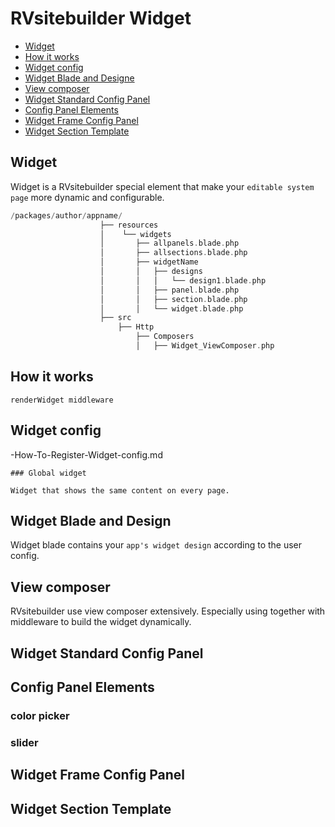 # RVsitebuilder Widget
  - [Widget](#Widget)
  - [How it works](#How-it-works) 
  - [Widget config](#Widget-config)
  - [Widget Blade and Designe](#Widget-Blade-and-Designe) 
  - [View composer](#View-composer)
  - [Widget Standard Config Panel](#Widget-Standard-Config-Panel) 
  - [Config Panel Elements](#Config-Panel-Elements)
  - [Widget Frame Config Panel](#Widget-Frame-Config-Panel)
  - [Widget Section Template](#Widget-Section-Template) 

<a name="Widget"></a>
## Widget
Widget is a RVsitebuilder special element that make your `editable system page` more dynamic and configurable. 

```php
/packages/author/appname/
                    ├── resources
                    │    └── widgets
                    │       ├── allpanels.blade.php
                    │       ├── allsections.blade.php
                    │       ├── widgetName
                    │       │   ├── designs
                    │       │   │   └── design1.blade.php
                    │       │   ├── panel.blade.php
                    │       │   ├── section.blade.php
                    │       │   └── widget.blade.php
                    ├── src
                        ├── Http
                            ├── Composers
                            │   ├── Widget_ViewComposer.php                        
```
<a name="How-it-works"></a>
## How it works 

`renderWidget middleware`

<a name="Widget-config"></a>
## Widget config 

-How-To-Register-Widget-config.md  

    ### Global widget 

    Widget that shows the same content on every page. 

<a name="Widget-Blade-and-Designe"></a>
## Widget Blade and Design
 
 Widget blade contains your `app's widget design` according to the user config. 
 
 
<!-- > {info} End-users may edit raw blade file directly on RVsitebuilder WYSIWYG to suit their needs. -->

<a name="View-composer"></a>
## View composer 

RVsitebuilder use view composer extensively. Especially using together with middleware to build the widget dynamically. 

<a name="Widget-Standard-Config-Panel"></a>
## Widget Standard Config Panel

 
<a name="Config-Panel-Elements"></a>
## Config Panel Elements
### color picker
### slider

<a name="Widget-Frame-Config-Panel"></a>
## Widget Frame Config Panel



<a name="Widget-Section-Template"></a>
## Widget Section Template


